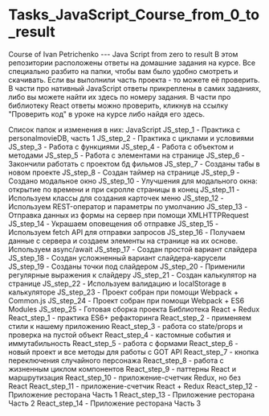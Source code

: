 # Tasks_JavaScript_Course_from_0_to_result
Course of Ivan Petrichenko --- Java Script from zero to result
В этом репозитории расположены ответы на домашние задания на курсе. Все специально разбито на папки, чтобы вам было удобно смотреть и скачивать. Если вы выполнили часть проекта - то можете её проверить. В части про нативный JavaScript ответы прикреплены в самих заданиях, либо вы можете найти их здесь по номеру задания. В части про библиотеку React ответы можно проверить, кликнув на ссылку "Проверить код" в уроке на курсе либо найдя его здесь.

Список папок и изменения в них:
JavaScript
JS_step_1 - Практика с personalmovieDB, часть 1
JS_step_2 - Практика с циклами и условиями
JS_step_3 - Работа с функциями
JS_step_4 - Работа с объектом и методами
JS_step_5 - Работа с элементами на странице
JS_step_6 - Закончили работать с проектом бд фильмов
JS_step_7 - Созданы табы в новом проекте
JS_step_8 - Создан таймер на странице
JS_step_9 - Создано модальное окно
JS_step_10 - Улучшения для модального окна: открытие по времени и при скролле страницы в конец
JS_step_11 - Используем классы для создания карточек меню
JS_step_12 - Используем REST-оператор и параметры по умолчанию
JS_step_13 - Отправка данных из формы на сервер при помощи XMLHTTPRequest
JS_step_14 - Украшаем оповещения об отправке
JS_step_15 - Используем fetch API для отправки запросов
JS_step_16 - Получаем данные с сервера и создаем элементы на странице на их основе. Используем async/await
JS_step_17 - Создан простой вариант слайдера
JS_step_18 - Создан усложненный вариант слайдера-карусели
JS_step_19 - Созданы точки под слайдером
JS_step_20 - Применили регулярные выражения к слайдеру
JS_step_21 - Создан калькулятор на странице
JS_step_22 - Используем валидацию и localStorage в калькуляторе
JS_step_23 - Проект собран при помощи Webpack + Common.js
JS_step_24 - Проект собран при помощи Webpack + ES6 Modules
JS_step_25 - Готовая сборка проекта
Библиотека React + Redux
React_step_1 - практика ES6+ рефакторинга
React_step_2 - применяем стили к нашему приложению
React_step_3 - работа со state/props и проверка на пустой объект
React_step_4 - кастомные события и иммутабильность
React_step_5 - работа с формами
React_step_6 - новый проект и все методы для работы с GOT API
React_step_7 - кнопка переключения случайного персонажа
React_step_8 - работа с жизненным циклом компонентов
React_step_9 - паттерны React и маршрутизация
React_step_10 - приложение-счетчик Redux, но без React
React_step_11 - приложение-счетчик React + Redux
React_step_12 - Приложение ресторана Часть 1
React_step_13 - Приложение ресторана Часть 2
React_step_14 - Приложение ресторана Часть 3
